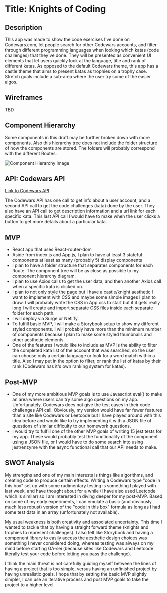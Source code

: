 # Title: Knights of Coding

## Description
This app was made to show the code exercises I've done on Codewars.com, let people search for other Codewars accounts, and filter through different programming languages when looking which katas (code challenges) that they've done. They will be presented as convenient UI elements that let users quickly look at the language, title and rank of different katas. As opposed to the default Codewars theme, this app has a castle theme that aims to present katas as trophies on a trophy case. Stretch goals include a sub-area where the user try some of the easier algos. 

## Wireframes

TBD

## Component Hierarchy 

Some components in this draft may be further broken down with more components. Also this hierarchy tree does not include the folder structure of how the components are stored. The folders will probably correspond with the different Routes.

![Component Hierarchy Image](project_hierarchy.png)

## API: Codewars API

[Link to Codewars API](https://dev.codewars.com/#get-user)

The Codewars API has one call to get info about a user account, and a second API call to get the code challenges (kata) done by the user. They also have an API call to get description information and a url link for each specific kata. This last API call I would have to make when the user clicks a button to get more details about a particular kata.

## MVP 
  * React app that uses React-router-dom
  * Aside from index.js and App.js, I plan to have at least 3 stateful components at least as many (probably 5) display components 
  * I plan to have a folder structure that separates components for each Route. The component tree will be as close as possible to my component hierarchy diagram.
  * I plan to use Axios calls to get the user data, and then another Axios call when a specific kata is clicked on.
  * I plan to not only style the page but I have a castle/knight aesthetic I want to implement with CSS and maybe some simple images I plan to draw. I will probably write the CSS in App.css to start but if it gets really long I will create and import separate CSS files inside each separate folder for each path. 
  * I will deploy via Surge or Netlify.
  * To fulfill basic MVP, I will make a Storybook setup to show my different styled components. I will probably have more than the minimum number of components because I plan to make some styled thumbnails and other aesthetic elements.
  * One of the features I would like to include as MVP is the ability to filter the completed kata list of the account that was searched, so the user can choose only a certain language or look for a word match within a title. Also I may put in the option to filter, or rank the list of katas by their rank (Codewars has it's own ranking system for katas).

## Post-MVP 
  * One of my more ambitious MVP goals is to use Javascript eval() to make an area where users can try some algo questions on my app. Unfortunately, Codewars does not give the test cases in their code challenges API call. Obviously, my version would have far fewer features than a site like Codewars or Leetcode but I have played around with this idea before and would like to try implementing it with a JSON file of questions of similar difficulty to our homework questions.
  * I would try to fulfill one of the other MVP goals of writing 15 jest tests for my app. These would probably test the functionality of the component using a JSON file, or I would have to do some search into using jest/enzyme with the async functional call that our API needs to make.  

## SWOT Analysis 
My strengths and one of my main interests is things like algorithms, and creating code to produce certain effects. Writing a Codewars type "code in this box" set up with some rudimentary testing is something I played with last week, and have thought about for a while (I have also used Leetcode which is similar) so I am interested in diving deeper for my post-MVP. Based on some of my early experiments, I can emulate a basic (and obviously much less robust) version of the "code in this box" formula as long as I had some test data in an array (unfortunately not available).

My usual weakness is both creativity and associated uncertainty. This time I wanted to tackle that by having a straight forward theme (knights and trophies to represent challenges). I also felt like Storybook and having a component library to easily access the aesthetic design choices was something I never considered doing, whereas testing was always on my mind before starting GA-sei (because sites like Codewars and Leetcode literally test your code before letting you pass the challenge). 

I think the main threat is not carefully guiding myself between the lines of having a project that is too simple, versus having an unfinished project by having unrealistic goals. I hope that by setting the basic MVP slightly simpler, I can use an iterative process and post MVP goals to take the project to a higher level.
